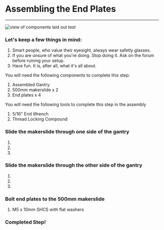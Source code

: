 # Assembling the End Plates
***
![view of components laid out test]()

### Let's keep a few things in mind:
1. Smart people, who value their eyesight, always wear safetly glasses.
2. If you are unsure of what you're doing. Stop doing it. Ask on the forum before ruining your setup.
3. Have fun. It is, after all, what it's all about. 


You will need the following components to complete this step:
1. Assembled Gantry
2. 500mm makerslide x 2
3. End plates x 4

You will need the following tools to complete this step in the assembly
1. 5/16" End Wrench
3. Thread Locking Compound

### Slide the makerslide through one side of the gantry
1. 
2. 
3. 

### Slide the makerslide through the other side of the gantry
1. 
2. 
3. 

### Bolt end plates to the 500mm makerslide
1. M5 x 10mm SHCS with flat washers


### Completed Step!
